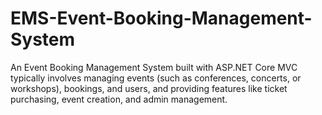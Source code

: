 # EMS-Event-Booking-Management-System
An Event Booking Management System built with ASP.NET Core MVC typically involves managing events (such as conferences, concerts, or workshops), bookings, and users, and providing features like ticket purchasing, event creation, and admin management. 

